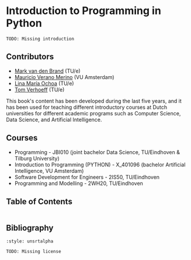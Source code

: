 # Introduction to Programming in Python

```{note}
TODO: Missing introduction
```

## Contributors
* [Mark van den Brand](https://www.tue.nl/en/research/researchers/mark-van-den-brand/) (TU/e)
* [Mauricio Verano Merino](https://maveme.github.io) (VU Amsterdam)
* [Lina María Ochoa](https://lmove.github.io) (TU/e)
* [Tom Verhoeff](https://www.win.tue.nl/~wstomv/) (TU/e)

This book's content has been developed during the last five years, and it has been used for teaching different introductory courses at Dutch universities for different academic programs such as Computer Science, Data Science, and Artificial Intelligence.

## Courses
* Programming - JBI010 (joint bachelor Data Science, TU/Eindhoven & Tilburg University)
* Introduction to Programming (PYTHON) -  X_401096 (bachelor Artificial Intelligence, VU Amsterdam)
* Software Development for Engineers - 2IS50, TU/Eindhoven
* Programming and Modelling - 2WH20, TU/Eindhoven

## Table of Contents
```{tableofcontents}
```

## Bibliography
```{bibliography}
:style: unsrtalpha
```

```{note}
TODO: Missing license
```